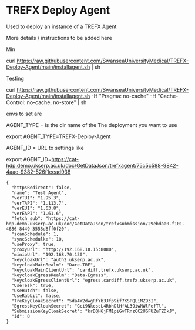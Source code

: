 # TREFX Deploy Agent

Used to deploy an instance of a TREFX Agent

More details / instructions to be added here

Min

curl https://raw.githubusercontent.com/SwanseaUniversityMedical/TREFX-Deploy-Agent/main/installagent.sh   | sh


Testing

curl https://raw.githubusercontent.com/SwanseaUniversityMedical/TREFX-Deploy-Agent/main/installagent.sh -H "Pragma: no-cache" -H "Cache-Control: no-cache, no-store" | sh

envs to set are

AGENT_TYPE = is the dir name of the The deployment you want to use

export AGENT_TYPE=TREFX-Deploy-Agent

AGENT_ID = URL to settings like 

export AGENT_ID=https://cat-hdp.demo.ukserp.ac.uk/doc/GetDataJson/trefxagent/75c5c588-9842-4aae-9382-526f1eead938

```
{
  "httpsRedirect": false,
  "name": "Test Agent",
  "verTUI": "1.95.3",
  "verTAPI": "1.113.7",
  "verEUI": "1.63.8",
  "verEAPI": "1.61.6",
  "fetch_sub": "https://cat-hdp.demo.ukserp.ac.uk/doc/GetDataJson/trefxsubmission/29ebdaa0-f101-4686-8449-3558d8ff0f20",
  "scanSchedule": 1,
  "syncSchedulke": 10,
  "useProxy": true,
  "proxyUrl": "http://192.168.10.15:8080",
  "minioUrl": "192.168.70.130",
  "keycloakUrl": "auth2.ukserp.ac.uk",
  "keycloakMainRealm": "Dare-TRE",
  "keycloakMainClientUrl": "cardiff.trefx.ukserp.ac.uk",
  "keycloakEgressRealm": "Data-Egress",
  "keycloakEgressClientUrl": "egress.cardiff.trefx.ukserp.ac.uk",
  "UseTesk": true,
  "UseHutch": false,
  "UseRabbit": false,
  "TreKeyCloakSecret": "5da4W2dwgRfYb3Jfp9if7KSPQLiMZ93I",
  "EgressKeyCloakSecret": "Gci9NkcscL4RbhDlHfAL39iwNWlFefTl",
  "SubmissionKeyCloakSecret": "krDQH6jFM1piGvTRnzCC2UGFUZuTZDkJ",
  "id": 0
}
```
